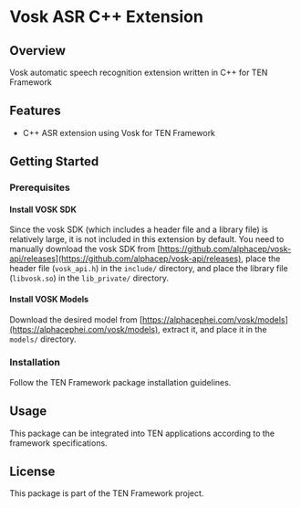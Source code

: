 # Vosk ASR C++ Extension

## Overview

Vosk automatic speech recognition extension written in C++ for TEN Framework

## Features

- C++ ASR extension using Vosk for TEN Framework

## Getting Started

### Prerequisites

#### Install VOSK SDK

Since the vosk SDK (which includes a header file and a library file) is relatively large, it is not included in this extension by default. You need to manually download the vosk SDK from [https://github.com/alphacep/vosk-api/releases](https://github.com/alphacep/vosk-api/releases), place the header file (`vosk_api.h`) in the `include/` directory, and place the library file (`libvosk.so`) in the `lib_private/` directory.

#### Install VOSK Models

Download the desired model from [https://alphacephei.com/vosk/models](https://alphacephei.com/vosk/models), extract it, and place it in the `models/` directory.

### Installation

Follow the TEN Framework package installation guidelines.

## Usage

This package can be integrated into TEN applications according to the framework specifications.

## License

This package is part of the TEN Framework project.

